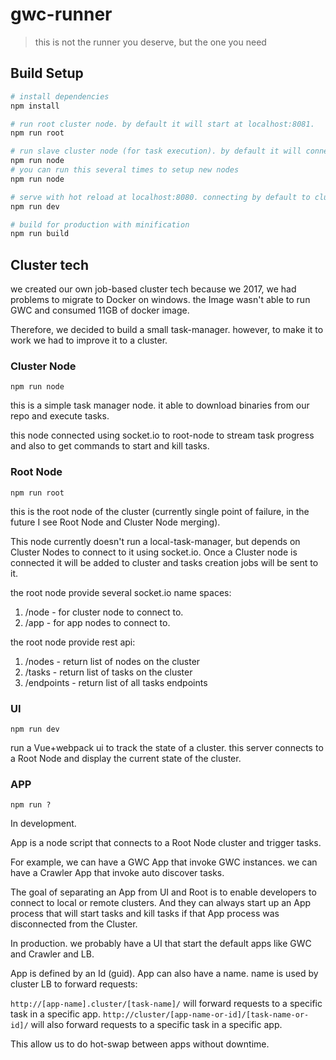 # gwc-runner

> this is not the runner you deserve, but the one you need

## Build Setup

``` bash
# install dependencies
npm install

# run root cluster node. by default it will start at localhost:8081. 
npm run root

# run slave cluster node (for task execution). by default it will connect to localhost:8081
npm run node
# you can run this several times to setup new nodes
npm run node

# serve with hot reload at localhost:8080. connecting by default to cluster root at localhost:8081 
npm run dev

# build for production with minification
npm run build

```

## Cluster tech

we created our own job-based cluster tech because we 2017, we had problems to migrate to Docker on windows.
the Image wasn't able to run GWC and consumed 11GB of docker image.

Therefore, we decided to build a small task-manager. however, to make it to work we had to improve it to a cluster.

### Cluster Node

```npm run node```

this is a simple task manager node. it able to download binaries from our repo and execute tasks.

this node connected using socket.io to root-node to stream task progress and also to get commands to start and kill tasks.

### Root Node

```npm run root```

this is the root node of the cluster (currently single point of failure, in the future I see Root Node and Cluster Node merging).

This node currently doesn't run a local-task-manager, but depends on Cluster Nodes to connect to it using socket.io. Once a Cluster node is connected it will be added to cluster and tasks creation jobs will be sent to it.

the root node provide several socket.io name spaces:
1) /node - for cluster node to connect to.
2) /app - for app nodes to connect to.

the root node provide rest api:
1) /nodes - return list of nodes on the cluster
2) /tasks - return list of tasks on the cluster
3) /endpoints - return list of all tasks endpoints

### UI

```npm run dev```

run a Vue+webpack ui to track the state of a cluster.
this server connects to a Root Node and display the current state of the cluster.

### APP

```npm run ?```

In development.

App is a node script that connects to a Root Node cluster and trigger tasks.

For example, we can have a GWC App that invoke GWC instances.
we can have a Crawler App that invoke auto discover tasks.

The goal of separating an App from UI and Root is to enable developers to connect to local or remote clusters. And they can always start up an App process that will start tasks and kill tasks if that App process was disconnected from the Cluster.

In production. we probably have a UI that start the default apps like GWC and Crawler and LB.

App is defined by an Id (guid). App can also have a name. name is used by cluster LB to forward requests:

```http://[app-name].cluster/[task-name]/``` will forward requests to a specific task in a specific app.
```http://cluster/[app-name-or-id]/[task-name-or-id]/``` will also forward requests to a specific task in a specific app.

This allow us to do hot-swap between apps without downtime.
